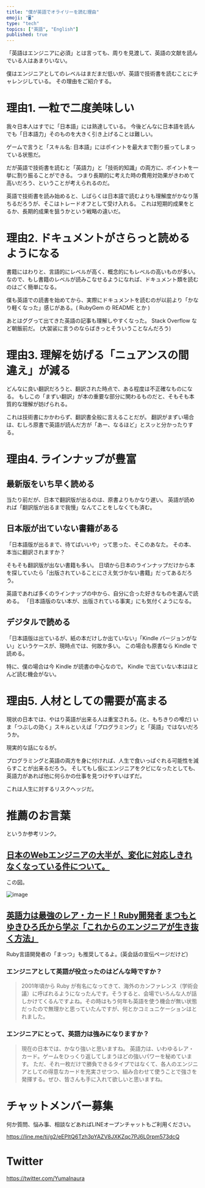 ```yaml
---
title: "僕が英語でオライリーを読む理由"
emoji: "🖥"
type: "tech"
topics: ["英語", "English"]
published: true
---
```


「英語はエンジニアに必須」とは言っても、周りを見渡して、英語の文献を読んでいる人はあまりいない。

僕はエンジニアとしてのレベルはまだまだ低いが、英語で技術書を読むことにチャレンジしている。
その理由をご紹介する。

# 理由1. 一粒で二度美味しい

我々日本人はすでに「日本語」には熟達している。
今後どんなに日本語を読んでも「日本語力」そのものを大きく引き上げることは難しい。

ゲームで言うと「スキル名: 日本語」にはポイントを最大まで割り振ってしまっている状態だ。

だが英語で技術書を読むと「英語力」と「技術的知識」の両方に、ポイントを一挙に割り振ることができる。
つまり長期的に考えた時の費用対効果がきわめて高いだろう、ということが考えられるのだ。

英語で技術書を読み始めると、しばらくは日本語で読むよりも理解度がかなり落ちるだろうが、そこはトレードオフとして受け入れる。
これは短期的成果をとるか、長期的成果を狙うかという戦略の違いだ。

# 理由2. ドキュメントがさらっと読めるようになる

書籍にはわりと、言語的にレベルが高く、概念的にもレベルの高いものが多い。
なので、もし書籍のレベルが読みこなせるようになれば、ドキュメント類を読むのはごく簡単になる。

僕も英語での読書を始めてから、実際にドキュメントを読むのが以前より「かなり軽くなった」感じがある。( RubyGem の README とか )

あとはググって出てきた英語の記事も理解しやすくなった。
Stack Overflow など朝飯前だ。
(大袈裟に言うのならばきっとそういうことなんだろう)

# 理由3. 理解を妨げる「ニュアンスの間違え」が減る

どんなに良い翻訳だろうと、翻訳された時点で、ある程度は不正確なものになる。
もしこの「まずい翻訳」が本の重要な部分に関わるものだと、そもそも本質的な理解が妨げられる。

これは技術書にかかわらず、翻訳書全般に言えることだが。
翻訳がまずい場合は、むしろ原書で英語が読んだ方が「あー、なるほど」とスッと分かったりする。

# 理由4. ラインナップが豊富

## 最新版をいち早く読める

当たり前だが、日本で翻訳版が出るのは、原書よりもかなり遅い。
英語が読めれば「翻訳版が出るまで我慢」なんてことをしなくても済む。

## 日本版が出ていない書籍がある

「日本語版が出るまで、待てばいいや」って思った、そこのあなた。
その本、本当に翻訳されますか？

そもそも翻訳版が出ない書籍も多い。
日頃から日本のラインナップだけから本を探していたら「出版されていることにさえ気づかない書籍」だってあるだろう。

英語であれば多くのラインナップの中から、自分に合った好きなものを選んで読める。
「日本語版のない本が、出版されている事実」にも気付くようになる。

## デジタルで読める

「日本語版は出ているが、紙の本だけしか出ていない」「Kindle バージョンがない」というケースが、現時点では、何故か多い。
この場合も原書なら Kindle で読める。

特に、僕の場合は今 Kindle が読書の中心なので。
Kindle で出ていない本はほとんど読む機会がない。

# 理由5. 人材としての需要が高まる

現状の日本では、やはり英語が出来る人は重宝される。(と、もちきりの噂だ)
いま「つぶしの効く」スキルといえば「プログラミング」と「英語」ではないだろうか。

現実的な話になるが。

プログラミングと英語の両方を身に付ければ、人生で食いっぱぐれる可能性を減らすことが出来るだろう。
そしてもし仮にエンジニアをクビになったとしても、英語力があれば他に何らかの仕事を見つけやすいはずだ。

これは人生に対するリスクヘッジだ。


# 推薦のお言葉

というか参考リンク。

## [日本のWebエンジニアの大半が、変化に対応しきれなくなっている件について。](http://d.hatena.ne.jp/tomoya/20160410/1460274822)

この図。

![image](https://qiita-image-store.s3.amazonaws.com/0/89618/a1172284-8d72-e6b1-93f6-5ecde61ae2d6.png)


## [英語力は最強のレア・カード！Ruby開発者 まつもとゆきひろ氏から学ぶ「これからのエンジニアが生き抜く方法」](http://eikaiwa.dmm.com/blog/interview/matz/)

Ruby言語開発者の「まっつ」も推奨してるよ。(英会話の宣伝ページだけど)

### エンジニアとして英語が役立ったのはどんな時ですか？

>2001年頃から Ruby が有名になってきて、海外のカンファレンス（学術会議）に呼ばれるようになったんです。そうすると、会場でいろんな人が話しかけてくるんですよね。その時はもう何年も英語を使う機会が無い状態だったので無理かと思っていたんですが、何とかコミュニケーションはとれました。

### エンジニアにとって、英語力は強みになりますか？

>現在の日本では、かなり強いと思いますね。
英語力は、いわゆるレア・カード。ゲームをひっくり返してしまうほどの強いパワーを秘めています。
ただ、それ一枚だけで勝負できるタイプではなくて、各人のエンジニアとしての得意なカードを充実させつつ、組み合わせて使うことで強さを発揮する。ぜひ、皆さんも手に入れて欲しいと思いますね。








<!-- Update From Qiita API -->

# チャットメンバー募集


何か質問、悩み事、相談などあればLINEオープンチャットもご利用ください。

https://line.me/ti/g2/eEPltQ6Tzh3pYAZV8JXKZqc7PJ6L0rpm573dcQ





# Twitter


https://twitter.com/YumaInaura


<!-- Update From Qiita API -->


